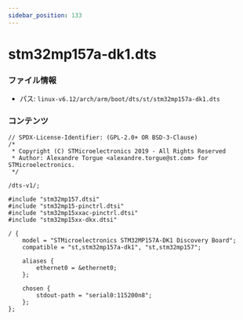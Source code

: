 ```yaml
---
sidebar_position: 133
---
```

# stm32mp157a-dk1.dts

### ファイル情報

- パス: `linux-v6.12/arch/arm/boot/dts/st/stm32mp157a-dk1.dts`

### コンテンツ

```dts
// SPDX-License-Identifier: (GPL-2.0+ OR BSD-3-Clause)
/*
 * Copyright (C) STMicroelectronics 2019 - All Rights Reserved
 * Author: Alexandre Torgue <alexandre.torgue@st.com> for STMicroelectronics.
 */

/dts-v1/;

#include "stm32mp157.dtsi"
#include "stm32mp15-pinctrl.dtsi"
#include "stm32mp15xxac-pinctrl.dtsi"
#include "stm32mp15xx-dkx.dtsi"

/ {
	model = "STMicroelectronics STM32MP157A-DK1 Discovery Board";
	compatible = "st,stm32mp157a-dk1", "st,stm32mp157";

	aliases {
		ethernet0 = &ethernet0;
	};

	chosen {
		stdout-path = "serial0:115200n8";
	};
};

```
